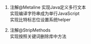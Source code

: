 1. 注解@Metaline
实现Java定义多行文本  
实现编译字符串成为单行JavaScript  
实现比特标志位设置系统helper  
  
2. 注解@StripMethods  
实现按照关键词删除库中方法  